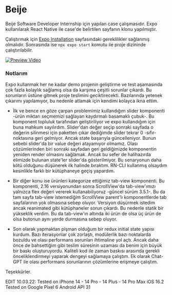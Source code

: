 # Beije

Beije Software Developer Internship için yapılan case çalışmasıdır. Expo kullanılarak React Native ile case'de belirtilen sayfanın klonu yapılmıştır.

Çalıştırmak için [Expo Installation](https://docs.expo.dev/get-started/installation/) sayfasındaki gereklilikler sağlanmış olmalıdır. Sonrasında ise `npx expo start` komutu ile proje dizininde çalıştırılabilir.

[![Preview Video](https://img.youtube.com/vi/A_chwOd5XsI/0.jpg)](https://www.youtube.com/watch?v=A_chwOd5XsI)

### Notlarım

Expo kullanmak her ne kadar demo projenin geliştirme ve test aşamasında çok fazla kolaylık sağlamış olsa da karşıma çeşitli sorunlar çıkardı. Bu sorunların üstüne gitmek proje teslimini geciktirecekti. Bazılarında yetenek çıkarımı yapılamıyor, bu nedenle atlamak için kendimi kolayca ikna ettim.

- İlk ve bence en göze çarpan problemimiz kullandığım slider komponenti -ürün miktarı seçmemizi sağlayan kaydırmalı basamaklı çubuk-. Bu komponent topluluk tarafından geliştiriliyor ve expo kullandığım için buna mahkum sayılırdım. Slider'dan değer seçip sonraki sayfada o değerin silinmesi için paketten çıkar dediğimde slider tekrar 0 -sıfır- noktasına geri gelmiyor. Ancak state başarıyla güncelleniyor. Bunun sebebi slider'da bir value değeri atayamıyor olmamız. Olası çözümlerinden biri sonraki sayfadan geri geldiğimizde komponentin yeniden render olmasını sağlamak. Ancak bu sefer de halihazırda elimizde bulunan state'ler slider'da gösterilmiyor. Bu senaryonun daha kötü olduğunu düşünerek ilk halinde bıraktım. RN-CLI kullanmış olsaydım kesinlikle farklı bir kütüphaneye geçiş yapardım.

- Bir diğer konu ise ürünleri kategorize ettiğimiz tab-view komponenti. Bu komponenti, 2.16 versiyonundan sonra ScrollView'da tab-view'ımızı yalnızca flex değeri vererek kullanabiliyoruz -güncel sürüm 3.5.1-. Bu da tam sayfa tab-view istemediğim ScrollView parent'lı komponentlerde tab sayfalarının yok olmasına sebep oluyor. Versiyon düşürmek istedim ancak reanimated gibi kütüphaneler sorun çıkardı. Bu nedenle statik bir yükseklik verdim. Bu da tab-view'ın altında iki ürün de olsa üç ürün de olsa butonun aynı yerde durmasına sebep oluyor.

- Son olarak yapmaktan pişman olduğum bir redux initial state yapısı kurdum. Bazı iterasyonlar çok zorlaştı, modülerlik bazı noktalarda bozuldu ve olası performans sorunları ihtimaline yol açtı. Ancak daha önce de bahsettiğim gibi teslim süresinin uzaması da benim için büyük bir baskı oluşturuyordu. Kaliteli kod ile zaman baskısı arasında gerekli önceliklendirmeyi yaparak dengeyi sağlamaya çalıştım. Ek olarak Chat-GPT ile olası performans sorunlarının çözümlerine erişmeye çalıştım.

Teşekkürler.

EDIT 10.03.22:
Tested on iPhone 14 - 14 Pro - 14 Plus - 14 Pro Max iOS 16.2
Tested on Google Pixel 6 Android API 31
